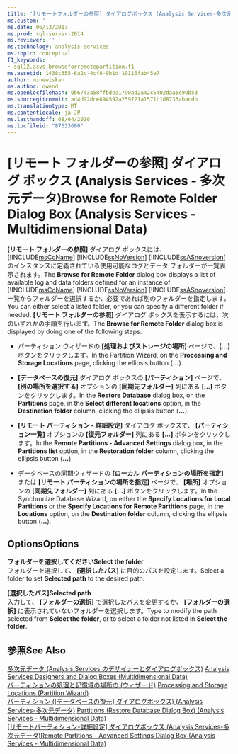 ```yaml
---
title: '[リモートフォルダーの参照] ダイアログボックス (Analysis Services-多次元データ) |Microsoft Docs'
ms.custom: ''
ms.date: 06/13/2017
ms.prod: sql-server-2014
ms.reviewer: ''
ms.technology: analysis-services
ms.topic: conceptual
f1_keywords:
- sql12.asvs.browseforremotepartition.f1
ms.assetid: 1438c355-6a2c-4cf8-9b1d-19116fab45e7
author: minewiskan
ms.author: owend
ms.openlocfilehash: 0b6743a58ffbdea1790ad2a42c5402daa5c99b53
ms.sourcegitcommit: ad4d92dce894592a259721a1571b1d8736abacdb
ms.translationtype: MT
ms.contentlocale: ja-JP
ms.lasthandoff: 08/04/2020
ms.locfileid: "87633600"
---
```

# <a name="browse-for-remote-folder-dialog-box-analysis-services---multidimensional-data"></a><span data-ttu-id="55a03-102">[リモート フォルダーの参照] ダイアログ ボックス (Analysis Services - 多次元データ)</span><span class="sxs-lookup"><span data-stu-id="55a03-102">Browse for Remote Folder Dialog Box (Analysis Services - Multidimensional Data)</span></span>
  <span data-ttu-id="55a03-103">**[リモート フォルダーの参照]** ダイアログ ボックスには、 [!INCLUDE[msCoName](../includes/msconame-md.md)] [!INCLUDE[ssNoVersion](../includes/ssnoversion-md.md)] [!INCLUDE[ssASnoversion](../includes/ssasnoversion-md.md)]のインスタンスに定義されている使用可能なログとデータ フォルダーが一覧表示されます。</span><span class="sxs-lookup"><span data-stu-id="55a03-103">The **Browse for Remote Folder** dialog box displays a list of available log and data folders defined for an instance of [!INCLUDE[msCoName](../includes/msconame-md.md)] [!INCLUDE[ssNoVersion](../includes/ssnoversion-md.md)] [!INCLUDE[ssASnoversion](../includes/ssasnoversion-md.md)].</span></span> <span data-ttu-id="55a03-104">一覧からフォルダーを選択するか、必要であれば別のフォルダーを指定します。</span><span class="sxs-lookup"><span data-stu-id="55a03-104">You can either select a listed folder, or you can specify a different folder if needed.</span></span> <span data-ttu-id="55a03-105">**[リモート フォルダーの参照]** ダイアログ ボックスを表示するには、次のいずれかの手順を行います。</span><span class="sxs-lookup"><span data-stu-id="55a03-105">The **Browse for Remote Folder** dialog box is displayed by doing one of the following steps:</span></span>  
  
-   <span data-ttu-id="55a03-106">パーティション ウィザードの **[処理およびストレージの場所]** ページで、**[...]** ボタンをクリックします。</span><span class="sxs-lookup"><span data-stu-id="55a03-106">In the Partition Wizard, on the **Processing and Storage Locations** page, clicking the ellipsis button (**...**).</span></span>  
  
-   <span data-ttu-id="55a03-107">**[データベースの復元]** ダイアログ ボックスの **[パーティション]** ページで、 **[別の場所を選択する]** オプションの **[同期先フォルダー]** 列にある **[...]** ボタンをクリックします。</span><span class="sxs-lookup"><span data-stu-id="55a03-107">In the **Restore Database** dialog box, on the **Partitions** page, in the **Select different locations** option, in the **Destination folder** column, clicking the ellipsis button (**...**).</span></span>  
  
-   <span data-ttu-id="55a03-108">**[リモート パーティション - 詳細設定]** ダイアログ ボックスで、 **[パーティション一覧]** オプションの **[復元フォルダー]** 列にある **[...]** ボタンをクリックします。</span><span class="sxs-lookup"><span data-stu-id="55a03-108">In the **Remote Partitions - Advanced Settings** dialog box, in the **Partitions list** option, in the **Restoration folder** column, clicking the ellipsis button (**...**).</span></span>  
  
-   <span data-ttu-id="55a03-109">データベースの同期ウィザードの **[ローカル パーティションの場所を指定]** または **[リモート パーティションの場所を指定]** ページで、 **[場所]** オプションの **[同期先フォルダー]** 列にある **[...]** ボタンをクリックします。</span><span class="sxs-lookup"><span data-stu-id="55a03-109">In the Synchronize Database Wizard, on either the **Specify Locations for Local Partitions** or the **Specify Locations for Remote Partitions** page, in the **Locations** option, on the **Destination folder** column, clicking the ellipsis button (**...**).</span></span>  
  
## <a name="options"></a><span data-ttu-id="55a03-110">Options</span><span class="sxs-lookup"><span data-stu-id="55a03-110">Options</span></span>  
 <span data-ttu-id="55a03-111">**フォルダーを選択してください**</span><span class="sxs-lookup"><span data-stu-id="55a03-111">**Select the folder**</span></span>  
 <span data-ttu-id="55a03-112">フォルダーを選択して、 **[選択したパス]** に目的のパスを設定します。</span><span class="sxs-lookup"><span data-stu-id="55a03-112">Select a folder to set **Selected path** to the desired path.</span></span>  
  
 <span data-ttu-id="55a03-113">**[選択したパス]**</span><span class="sxs-lookup"><span data-stu-id="55a03-113">**Selected path**</span></span>  
 <span data-ttu-id="55a03-114">入力して、 **[フォルダーの選択]** で選択したパスを変更するか、 **[フォルダーの選択]** に表示されていないフォルダーを選択します。</span><span class="sxs-lookup"><span data-stu-id="55a03-114">Type to modify the path selected from **Select the folder**, or to select a folder not listed in **Select the folder**.</span></span>  
  
## <a name="see-also"></a><span data-ttu-id="55a03-115">参照</span><span class="sxs-lookup"><span data-stu-id="55a03-115">See Also</span></span>  
 <span data-ttu-id="55a03-116">[多次元データ &#40;Analysis Services のデザイナーとダイアログボックス&#41;](analysis-services-designers-and-dialog-boxes-multidimensional-data.md) </span><span class="sxs-lookup"><span data-stu-id="55a03-116">[Analysis Services Designers and Dialog Boxes &#40;Multidimensional Data&#41;](analysis-services-designers-and-dialog-boxes-multidimensional-data.md) </span></span>  
 <span data-ttu-id="55a03-117">[パーティションの処理と記憶域の場所の &#40;ウィザード&#41;](processing-and-storage-locations-partition-wizard.md) </span><span class="sxs-lookup"><span data-stu-id="55a03-117">[Processing and Storage Locations &#40;Partition Wizard&#41;](processing-and-storage-locations-partition-wizard.md) </span></span>  
 <span data-ttu-id="55a03-118">[パーティション &#40;[データベースの復元] ダイアログボックス&#41; &#40;Analysis Services-多次元データ&#41;](partitions-restore-database-dialog-box-analysis-services-multidimensional-data.md) </span><span class="sxs-lookup"><span data-stu-id="55a03-118">[Partitions &#40;Restore Database Dialog Box&#41; &#40;Analysis Services - Multidimensional Data&#41;](partitions-restore-database-dialog-box-analysis-services-multidimensional-data.md) </span></span>  
 <span data-ttu-id="55a03-119">[[リモートパーティション-詳細設定] ダイアログボックス &#40;Analysis Services-多次元データ&#41;](remote-partitions-advanced-settings-dialog-analysis-services-multidimensional-data.md)</span><span class="sxs-lookup"><span data-stu-id="55a03-119">[Remote Partitions - Advanced Settings Dialog Box &#40;Analysis Services - Multidimensional Data&#41;](remote-partitions-advanced-settings-dialog-analysis-services-multidimensional-data.md)</span></span>  
  
  
